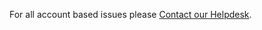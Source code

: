 For all account based issues please [Contact our Helpdesk](https://contact.gamemaker.io/contact-us).
